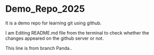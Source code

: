 # Demo_Repo_2025
It is a demo repo for learning git using github.

I am Editing README.md file from the terminal to check whether the changes appeared on the github server or not.

This line is from branch Panda..
